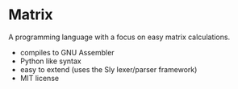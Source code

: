 # Matrix

A programming language with a focus on easy matrix calculations.

- compiles to GNU Assembler
- Python like syntax
- easy to extend (uses the Sly lexer/parser framework)
- MIT license
